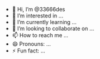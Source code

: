 - 👋 Hi, I’m @33666des
- 👀 I’m interested in ...
- 🌱 I’m currently learning ...
- 💞️ I’m looking to collaborate on ...
- 📫 How to reach me ...
- 😄 Pronouns: ...
- ⚡ Fun fact: ...

<!---
33666des/33666des is a ✨ special ✨ repository because its `README.md` (this file) appears on your GitHub profile.
You can click the Preview link to take a look at your changes.
--->
